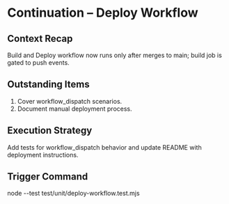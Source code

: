 # Continuation – Deploy Workflow

## Context Recap

Build and Deploy workflow now runs only after merges to main; build job is gated to push events.

## Outstanding Items

1. Cover workflow_dispatch scenarios.
2. Document manual deployment process.

## Execution Strategy

Add tests for workflow_dispatch behavior and update README with deployment instructions.

## Trigger Command

node --test test/unit/deploy-workflow.test.mjs

